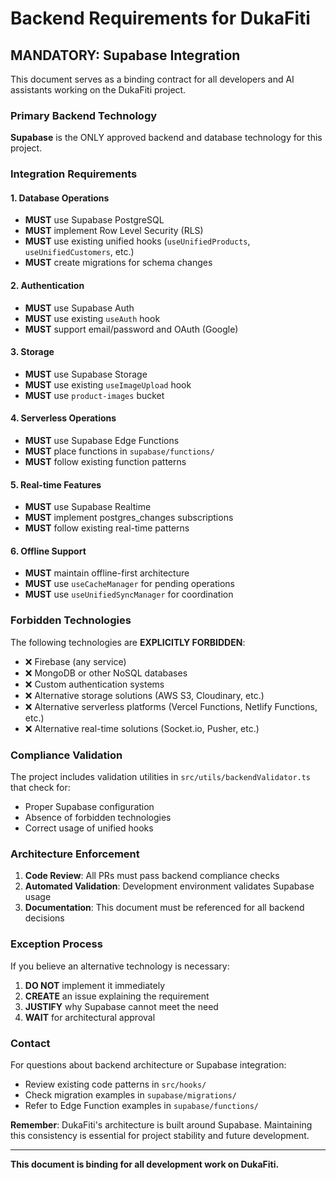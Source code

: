 # Backend Requirements for DukaFiti

## MANDATORY: Supabase Integration

This document serves as a binding contract for all developers and AI assistants working on the DukaFiti project.

### Primary Backend Technology

**Supabase** is the ONLY approved backend and database technology for this project.

### Integration Requirements

#### 1. Database Operations
- **MUST** use Supabase PostgreSQL
- **MUST** implement Row Level Security (RLS)
- **MUST** use existing unified hooks (`useUnifiedProducts`, `useUnifiedCustomers`, etc.)
- **MUST** create migrations for schema changes

#### 2. Authentication
- **MUST** use Supabase Auth
- **MUST** use existing `useAuth` hook
- **MUST** support email/password and OAuth (Google)

#### 3. Storage
- **MUST** use Supabase Storage
- **MUST** use existing `useImageUpload` hook
- **MUST** use `product-images` bucket

#### 4. Serverless Operations
- **MUST** use Supabase Edge Functions
- **MUST** place functions in `supabase/functions/`
- **MUST** follow existing function patterns

#### 5. Real-time Features
- **MUST** use Supabase Realtime
- **MUST** implement postgres_changes subscriptions
- **MUST** follow existing real-time patterns

#### 6. Offline Support
- **MUST** maintain offline-first architecture
- **MUST** use `useCacheManager` for pending operations
- **MUST** use `useUnifiedSyncManager` for coordination

### Forbidden Technologies

The following technologies are **EXPLICITLY FORBIDDEN**:

- ❌ Firebase (any service)
- ❌ MongoDB or other NoSQL databases
- ❌ Custom authentication systems
- ❌ Alternative storage solutions (AWS S3, Cloudinary, etc.)
- ❌ Alternative serverless platforms (Vercel Functions, Netlify Functions, etc.)
- ❌ Alternative real-time solutions (Socket.io, Pusher, etc.)

### Compliance Validation

The project includes validation utilities in `src/utils/backendValidator.ts` that check for:
- Proper Supabase configuration
- Absence of forbidden technologies
- Correct usage of unified hooks

### Architecture Enforcement

1. **Code Review**: All PRs must pass backend compliance checks
2. **Automated Validation**: Development environment validates Supabase usage
3. **Documentation**: This document must be referenced for all backend decisions

### Exception Process

If you believe an alternative technology is necessary:

1. **DO NOT** implement it immediately
2. **CREATE** an issue explaining the requirement
3. **JUSTIFY** why Supabase cannot meet the need
4. **WAIT** for architectural approval

### Contact

For questions about backend architecture or Supabase integration:
- Review existing code patterns in `src/hooks/`
- Check migration examples in `supabase/migrations/`
- Refer to Edge Function examples in `supabase/functions/`

**Remember**: DukaFiti's architecture is built around Supabase. Maintaining this consistency is essential for project stability and future development.

---

**This document is binding for all development work on DukaFiti.**